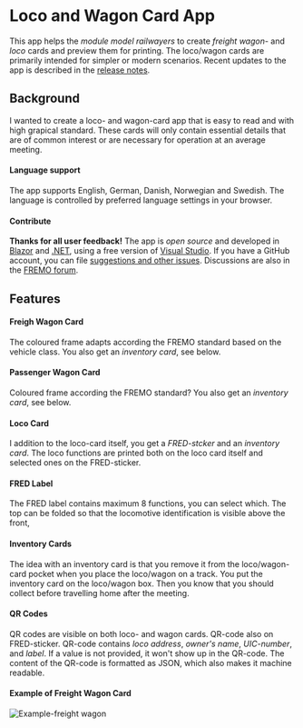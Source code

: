 # Loco and Wagon Card App
This app helps the *module model railwayers* to 
create *freight wagon*- and *loco* cards and preview them for printing. 
The loco/wagon cards are primarily intended for simpler or modern scenarios.
Recent updates to the app is described in the [release notes](https://github.com/tellurianinteractive/Tellurian.Trains.WagonCardApp/blob/master/RELEASENOTES.MD).

## Background
I wanted to create a loco- and wagon-card app that is easy to read and with high grapical standard.
These cards will only contain essential details that are of common interest or are necessary for operation at an average meeting.

#### Language support
The app supports English, German, Danish, Norwegian and Swedish. 
The language is controlled by preferred language settings in your browser.

#### Contribute
**Thanks for all user feedback!**
The app is *open source* and developed in 
[Blazor](https://dotnet.microsoft.com/en-us/apps/aspnet/web-apps/blazor) and 
[.NET](https://dotnet.microsoft.com/en-us/learn/dotnet/what-is-dotnet), using a free version of
[Visual Studio](https://visualstudio.microsoft.com/).
If you have a GitHub account, you can file [suggestions and other issues](https://github.com/tellurianinteractive/Tellurian.Trains.WagonCardApp/issues).
Discussions are also in the [FREMO forum](https://forum.fremo-net.eu/t/online-loco-and-wagon-card-app/).

## Features
#### Freigh Wagon Card
The coloured frame adapts according the FREMO standard based on the vehicle class.
You also get an *inventory card*, see below.

#### Passenger Wagon Card
Coloured frame according the FREMO standard? 
You also get an *inventory card*, see below.

#### Loco Card
I addition to the loco-card itself, you get a *FRED-stcker* and an *inventory card*. 
The loco functions are printed both on the loco card itself 
and selected ones on the FRED-sticker.

#### FRED Label
The FRED label contains maximum 8 functions, you can select which.
The top can be folded so that the locomotive identification is visible above the front,

#### Inventory Cards
The idea with an inventory card is that you remove it from the loco/wagon-card pocket 
when you place the loco/wagon on a track.
You put the inventory card on the loco/wagon box.
Then you know that you should collect before travelling home after the meeting.

#### QR Codes
QR codes are visible on both loco- and wagon cards. 
QR-code also on FRED-sticker. QR-code contains *loco address*, *owner's name*, *UIC-number*, and *label*.
If a value is not provided, it won't show up in the QR-code.
The content of the QR-code is formatted as JSON, which also makes it machine readable.

#### Example of Freight Wagon Card
![Example-freight wagon](https://user-images.githubusercontent.com/3410208/139554977-e787585b-3472-4788-9cc2-5322dcb0da4a.PNG)
